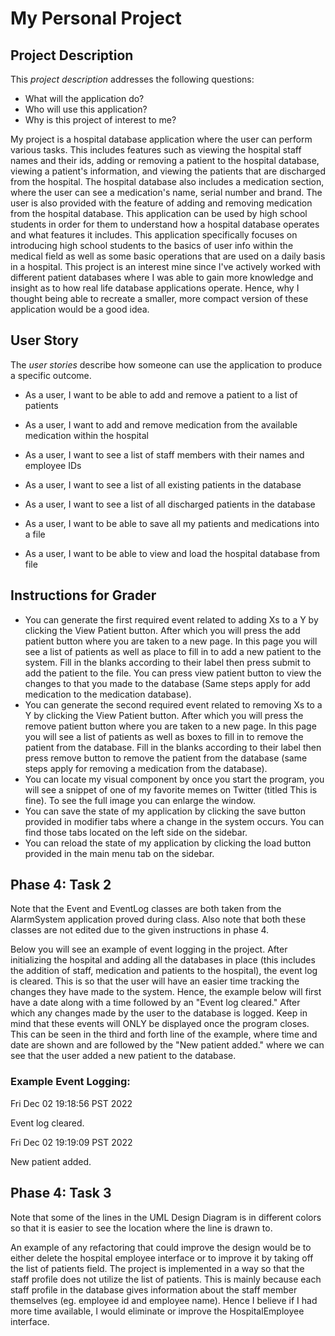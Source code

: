# My Personal Project
## Project Description

This *project description* addresses the following questions:
- What will the application do?
- Who will use this application?
- Why is this project of interest to me?

My project is a hospital database application where the user can perform various tasks.
This includes features such as viewing the hospital staff names and their ids, adding or removing
a patient to the hospital database, viewing a patient's information, and viewing the patients
that are discharged from the hospital. The hospital database also includes a medication 
section, where the user can see a medication's name, serial number and brand. The user 
is also provided with the feature of adding and removing medication from the hospital
database. This application can be used by high school students in order for them to understand 
how a hospital database operates and what features it includes. This application specifically
focuses on introducing high school students to the basics of user info within the medical
field as well as some basic operations that are used on a daily basis in a hospital. This project 
is an interest mine since I've actively worked with different patient databases where I was able 
to gain more knowledge and insight as to how real life database applications operate. Hence, why I 
thought being able to recreate a smaller, more compact version of these application would
be a good idea.

## User Story

The *user stories* describe how someone can use the application to produce a 
specific outcome.
- As a user, I want to be able to add and remove a patient to a list of patients
- As a user, I want to add and remove medication from the available medication within the hospital
- As a user, I want to see a list of staff members with their names and employee IDs
- As a user, I want to see a list of all existing patients in the database
- As a user, I want to see a list of all discharged patients in the database

- As a user, I want to be able to save all my patients and medications into a file
- As a user, I want to be able to view and load the hospital database from file

## Instructions for Grader

- You can generate the first required event related to adding Xs to a Y by clicking 
the View Patient button. After which you will press the add patient button
where you are taken to a new page. In this page you will see a list of patients
as well as place to fill in to add a new patient to the system. Fill in the blanks
according to their label then press submit to add the patient to the file. You can press 
view patient button to view the changes to that you made to the database (Same steps
 apply for add medication to the medication database).
- You can generate the second required event related to removing Xs to a Y by clicking
  the View Patient button. After which you will press the remove patient button
  where you are taken to a new page. In this page you will see a list of patients
  as well as boxes to fill in to remove the patient from the database. Fill in the blanks
  according to their label then press remove button to remove the patient from the 
database (same steps apply for removing a medication from the database).
- You can locate my visual component by once you start the program, you will see
a snippet of one of my favorite memes on Twitter (titled This is fine). To see the 
full image you can enlarge the window.
- You can save the state of my application by clicking the save button
provided in modifier tabs where a change in the system occurs. You can find those
 tabs located on the left side on the sidebar.
- You can reload the state of my application by clicking the load button provided
in the main menu tab on the sidebar.

## Phase 4: Task 2

Note that the Event and EventLog classes are both taken from the AlarmSystem application
proved during class. Also note that both these classes are not edited due to the given
instructions in phase 4.

Below you will see an example of event logging in the project. After initializing the 
hospital and adding all the databases in place (this includes the addition of staff, 
medication and patients to the hospital), the event log is cleared. This is 
so that the user will have an easier time tracking the changes they have made to the 
system. Hence, the example below will first have a date along with a time followed by an
"Event log cleared." After which any changes made by the user to the database is logged. 
Keep in mind that these events will ONLY be displayed once the program closes. This can be seen in 
the third and forth line of the example, where time and date are shown and are followed 
by the "New patient added." where we can see that the user added a new patient to the database.

### Example Event Logging: 

Fri Dec 02 19:18:56 PST 2022

Event log cleared.

Fri Dec 02 19:19:09 PST 2022

New patient added.

## Phase 4: Task 3

Note that some of the lines in the UML Design Diagram is in different colors so that it 
is easier to see the location where the line is drawn to.

An example of any refactoring that could improve the design would be to either delete the
hospital employee interface or to improve it by taking off the list of patients field. 
The project is implemented in a way so that the staff profile does not utilize the list
of patients. This is mainly because each staff profile in the database gives information
about the staff member themselves (eg. employee id and employee name). Hence I believe if 
I had more time available, I would eliminate or improve the HospitalEmployee interface. 